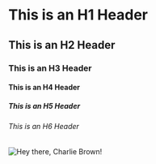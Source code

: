 # This is an H1 Header
## This is an H2 Header
### This is an H3 Header
#### This is an H4 Header
##### This is an H5 Header
###### This is an H6 Header


![Hey there, Charlie Brown!](https://upload.wikimedia.org/wikipedia/en/2/22/Charlie_Brown.png)

